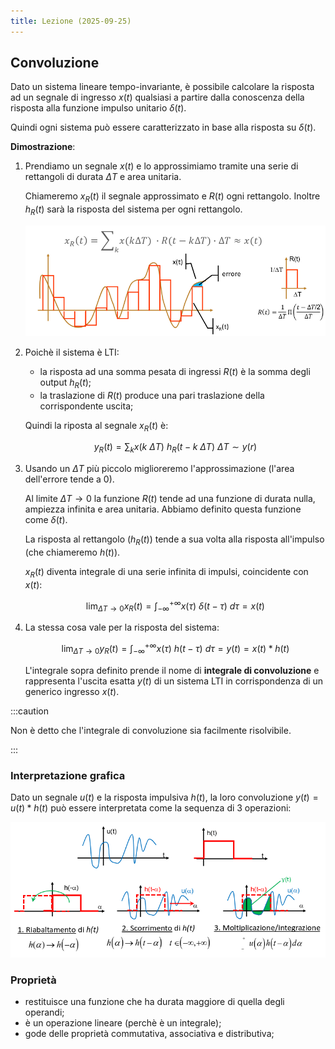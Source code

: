 ```yaml
---
title: Lezione (2025-09-25)
---
```


## Convoluzione

Dato un sistema lineare tempo-invariante, è possibile calcolare la risposta ad
un segnale di ingresso $x(t)$ qualsiasi a partire dalla conoscenza della
risposta alla funzione impulso unitario $\delta(t)$.

Quindi ogni sistema può essere caratterizzato in base alla risposta su
$\delta(t)$.

**Dimostrazione**:

1. Prendiamo un segnale $x(t)$ e lo approssimiamo tramite una serie di
   rettangoli di durata $\Delta T$ e area unitaria.

   Chiameremo $x_R(t)$ il segnale approssimato e $R(t)$ ogni rettangolo. Inoltre
   $h_R(t)$ sarà la risposta del sistema per ogni rettangolo.

   ![Suddivisione del segnale in rettangoli](../../../../../images/suddivisione-segnale-rettangoli.png)

2. Poichè il sistema è LTI:
   - la risposta ad una somma pesata di ingressi $R(t)$ è la somma degli output
     $h_R(t)$;
   - la traslazione di $R(t)$ produce una pari traslazione della corrispondente
     uscita;

   Quindi la riposta al segnale $x_R(t)$ è:

   $$
   y_R(t) = \sum_k x(k\ \Delta T)\ h_R(t - k\ \Delta T)\ \Delta T \sim y(r)
   $$

3. Usando un $\Delta T$ più piccolo miglioreremo l'approssimazione (l'area
   dell'errore tende a 0).

   Al limite $\Delta T \to 0$ la funzione $R(t)$ tende ad una funzione di durata
   nulla, ampiezza infinita e area unitaria. Abbiamo definito questa funzione
   come $\delta(t)$.

   La risposta al rettangolo ($h_R(t)$) tende a sua volta alla risposta
   all'impulso (che chiameremo $h(t)$).

   $x_R(t)$ diventa integrale di una serie infinita di impulsi, coincidente con
   $x(t)$:

   $$
   \lim_{\Delta T \to 0} x_R(t) = \int_{-\infty}^{+\infty} x(\tau)\ \delta(t - \tau)\ d\tau = x(t)
   $$

4. La stessa cosa vale per la risposta del sistema:

   $$
   \lim_{\Delta T \to 0} y_R(t) = \int_{-\infty}^{+\infty} x(\tau)\ h(t - \tau)\ d\tau = y(t) = x(t) * h(t)
   $$

   L'integrale sopra definito prende il nome di **integrale di convoluzione** e
   rappresenta l'uscita esatta $y(t)$ di un sistema LTI in corrispondenza di un
   generico ingresso $x(t)$.

:::caution

Non è detto che l'integrale di convoluzione sia facilmente risolvibile.

:::

### Interpretazione grafica

Dato un segnale $u(t)$ e la risposta impulsiva $h(t)$, la loro convoluzione
$y(t) = u(t) * h(t)$ può essere interpretata come la sequenza di 3 operazioni:

![Interpretazione grafica della convoluzione](../../../../../images/interpretazione-grafica-convoluzione.png)

### Proprietà

- restituisce una funzione che ha durata maggiore di quella degli operandi;
- è un operazione lineare (perchè è un integrale);
- gode delle proprietà commutativa, associativa e distributiva;

